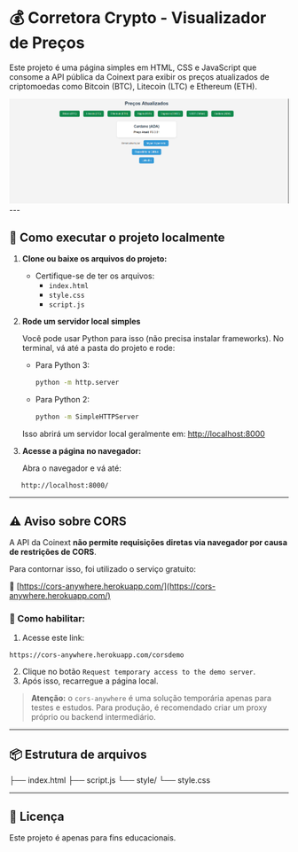 # 💰 Corretora Crypto - Visualizador de Preços

Este projeto é uma página simples em HTML, CSS e JavaScript que consome a API pública da Coinext para exibir os preços atualizados de criptomoedas como Bitcoin (BTC), Litecoin (LTC) e Ethereum (ETH).

<img src="/img/image.png" alt="Exemplo imagem">
---

## 🚀 Como executar o projeto localmente

1. **Clone ou baixe os arquivos do projeto:**
   - Certifique-se de ter os arquivos:
     - `index.html`
     - `style.css`
     - `script.js`

2. **Rode um servidor local simples**

   Você pode usar Python para isso (não precisa instalar frameworks). No terminal, vá até a pasta do projeto e rode:

   - Para Python 3:
     ```bash
     python -m http.server
     ```

   - Para Python 2:
     ```bash
     python -m SimpleHTTPServer
     ```

   Isso abrirá um servidor local geralmente em: [http://localhost:8000](http://localhost:8000)

3. **Acesse a página no navegador:**

   Abra o navegador e vá até:
```
   http://localhost:8000/
```

---

## ⚠️ Aviso sobre CORS

A API da Coinext **não permite requisições diretas via navegador por causa de restrições de CORS**.

Para contornar isso, foi utilizado o serviço gratuito:

🔗 [https://cors-anywhere.herokuapp.com/](https://cors-anywhere.herokuapp.com/)

### 🔧 Como habilitar:
1. Acesse este link:

```
https://cors-anywhere.herokuapp.com/corsdemo
```

2. Clique no botão `Request temporary access to the demo server`.
3. Após isso, recarregue a página local.

> **Atenção:** o `cors-anywhere` é uma solução temporária apenas para testes e estudos. Para produção, é recomendado criar um proxy próprio ou backend intermediário.

---

## 📦 Estrutura de arquivos

├── index.html
├── script.js
└── style/
└── style.css


---

## 📜 Licença

Este projeto é apenas para fins educacionais.
